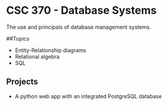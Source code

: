 # CSC 370 - Database Systems

The use and principals of database management systems.

##Topics
- Entity-Relationship diagrams
- Relational algebra
- SQL

## Projects
- A python web app with an integrated PostgreSQL database
